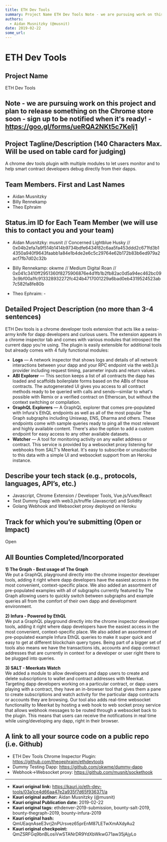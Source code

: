 ```yaml
---
title: ETH Dev Tools
summary: Project Name ETH Dev Tools Note - we are pursuing work on this project and plan to release something on the Chrome store soon - sign up to be notified when its ready! - https-//goo.gl/forms/ueRQA2NKt5c7KeIj1 Project Tagline/Description (140 Characters Max. Will be used on table card for judging) A chrome dev tools plugin with multiple modules to let users monitor and to help smart contract developers debug directly from their dapps. Team Members. First and Last Names Aidan Musnitzky Billy Rennek
authors:
  - Aidan Musnitzky (@musnit)
date: 2019-02-22
some_url: 
---
```


# ETH Dev Tools


## Project Name

ETH Dev Tools

## Note - we are pursuing work on this project and plan to release something on the Chrome store soon - sign up to be notified when it's ready! - https://goo.gl/forms/ueRQA2NKt5c7KeIj1

## Project Tagline/Description (140 Characters Max. Will be used on table card for judging)

A chrome dev tools plugin with multiple modules to let users monitor and to help smart contract developers debug directly from their dapps.

## Team Members. First and Last Names

- Aidan Musnitzky
- Billy Rennekamp
- Theo Ephraim

## Status.im ID for Each Team Member (we will use this to contact you and your team)

- Aidan Musnitzky: musnit // Concerned Lightblue Husky // 0x04b2efa7a9f514b1414b9734bdfe6434f82c6aa5fa453ddd2c671fd3b14350a940f9643faabb1a84e1b4de2e6c5c29764e62b172b83b6ed979a2acf7fb7d02c32b  

- Billy Rennekamp: okwme // Medium Digital Roan  // 0x041c3410ff2951360f8275906876e4d1fb1b2fb82ac0d5a94ec462bc093c9bf00a1fc913328932272fc424b4717001229a6bad0eb4319524523ab7c582fa8fe80b  

- Theo Ephraim: -

## Detailed Project Description (no more than 3-4 sentences)

ETH Dev tools is a chrome developer tools extension that acts like a swiss-army knife for dapp developers and curious users. The extension appears in a chrome inspector tab and comes with various modules that introspect the current dapp you're using. The plugin is easily extensible for additional tools but already comes with 4 fully functional modules:

- **Logs** — A network inspector that shows logs and details of all network interactions between your dapp and your RPC endpoint via the web3.js provider including request timing, parameter inputs and return values.
- **ABI Explorer** — This section keeps a list of all contracts the dapp has loaded and scaffolds boilerplate forms based on the ABIs of those contracts. The autogenerated UI gives you access to all contract methods ready to be queried with calls and sends—similar to what's possible with Remix or a verified contract on Etherscan, but without the context switching or compilation.
- **GraphQL Explorers** — A GraphQL explorer that comes pre-populated with Infura's EthQL endpoints as well as all of the most popular The Graph subgraphs including Uniswap, ENS, Dharma and others. These endpoints come with sample queries ready to ping all the most relevant and highly available content. There's also the option to add a custom endpoint for easy access to any other available datasets.
- **Watcher** — A tool for monitoring activity on any wallet address or contract. This service is provided by a websocket proxy listening for webhooks from SALT's Meerkat. It's easy to subscribe or unsubscribe to this data with a simple UI and websocket support from an Heroku instance.

## Describe your tech stack (e.g., protocols, languages, API’s, etc.)

- Javascript, Chrome Extension / Developer Tools, Vue.js/Vuex/React
- Test Dummy Dapp with web3.js/truffle (Javascript) and Solidity
- Golang Webhook and Websocket proxy deployed on Heroku

## Track for which you’re submitting (Open or Impact)

Open

## All Bounties Completed/Incorporated

**1) The Graph - Best usage of The Graph**  
We put a GraphQL playground directly into the chrome inspector developer tools, adding it right where dapp developers have the easiest access in the most convenient, context-specific place. We also added an assortment of pre-populated examples with all of subgraphs currently featured by The Graph allowing users to quickly switch between subgraphs and example queries all from the comfort of their own dapp and development environment.

**2) Infura - Powered by EthQL**  
We put a GraphQL playground directly into the chrome inspector developer tools, adding it right where dapp developers have the easiest access in the most convenient, context-specific place. We also added an assortment of pre-populated example Infura EthQL queries to make it super quick and easy to get at different blockchain query types. Being part of a bigger set of tools also means we have the transactions ids, accounts and dapp contract addresses that are currently in context for a developer or user right there to be plugged into queries.

**3) SALT - Meerkats Watch**  
We added a module to allow developers and dapp users to create and delete subscriptions to wallet and contract addresses with Meerkat. Targeting dapp developers working on a particular contract, or dapp users playing with a contract, they have an in-browser tool that gives them a pane to create subscriptions and watch activity for the particular dapp contracts or accounts they are browsing. Our tool also adds real-time websocket functionality to Meerkat by hosting a web hook to web socket proxy service that allows webhook messages to be routed through a websocket back to the plugin. This means that users can receive the notifications in real time while using/developing any dapp, right in their browser.

## A link to all your source code on a public repo (i.e. Github)

- ETH Dev Tools Chrome Inspector Plugin: https://github.com/theoephraim/ethdevtools
- Dummy Testing Dapp: https://github.com/okwme/dummy-dapp
- Webhook->Websocket proxy: https://github.com/musnit/sockethook


---

- **Kauri original link:** https://kauri.io/eth-dev-tools/03a1ce4d66aa47e2a935f7d65f936371/a
- **Kauri original author:** Aidan Musnitzky (@musnit)
- **Kauri original Publication date:** 2019-02-22
- **Kauri original tags:** ethdenver-2019-submission, bounty-salt-2019, bounty-thegraph-2019, bounty-infura-2019
- **Kauri original hash:** QmUEaqnAseE3vrj2nPUrsvez65prEnM87LETwXmAXdyAu2
- **Kauri original checkpoint:** QmZSRFGq9bnBLosiVwSTANrDR9YdXbWkwG71aw35jAjyLo



